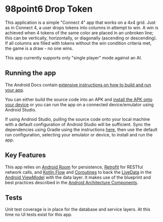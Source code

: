 # 98point6 Drop Token
This application is a simple "Connect 4" app that works on a 4x4 grid. Just as in Connect 4, a user drops tokens into columns in attempt to win.
A win is achieved when 4 tokens of the same color are placed in an unbroken line; this can be vertically, horizontally, or diagonally (ascending or descending). If all columns
are filled with tokens without the win condition criteria met, the game is a draw - no one wins.

This app currently supports only "single player" mode against an AI.

## Running the app
The Android Docs contain [extensive instructions on how to build and run your app](https://developer.android.com/studio/run).

You can either build the source code into an APK and [install the APK onto your device](https://www.androidauthority.com/how-to-install-apks-31494/) or you can run the app on a connected device/emulator using Android Studio.

If using Android Studio, pulling the source code onto your local machine with a default configuration of Android Studio will be sufficient. Sync the dependencies using Gradle using the instructions [here](https://stackoverflow.com/questions/29565263/android-studio-how-to-run-gradle-sync-manually), then use the default run configuration, selecting your emulator or device, to install and run the app.

## Key Features
This app relies on [Android Room](https://developer.android.com/training/data-storage/room?gclid=Cj0KCQiA0rSABhDlARIsAJtjfCf9iV0nBkkUBjQxqctBcvEOn1mal-ttzQi4PxenTnXyQi8-EgqXH1gaAjfYEALw_wcB&gclsrc=aw.ds) for persistence, [Retrofit](https://square.github.io/retrofit/) for RESTful network calls, and [Kotlin Flow](https://developer.android.com/kotlin/flow) and [Coroutines](https://kotlinlang.org/docs/reference/coroutines-overview.html) to back the [LiveData](https://developer.android.com/topic/libraries/architecture/livedata) in the [Android ViewModel](https://developer.android.com/topic/libraries/architecture/viewmodel?gclid=Cj0KCQiA0rSABhDlARIsAJtjfCfW3HnOfVw2jaRw09EFP0cMvvkWj9IaQ8rNKnaV1mZHM0zFgNo82b8aAtlbEALw_wcB&gclsrc=aw.ds) with the data layer. It makes use of the blueprint and best practices described in the [Android Architecture Components](https://developer.android.com/topic/libraries/architecture).

## Tests
Unit test coverage is in place for the database and service layers. At this time no UI tests exist for this app.




